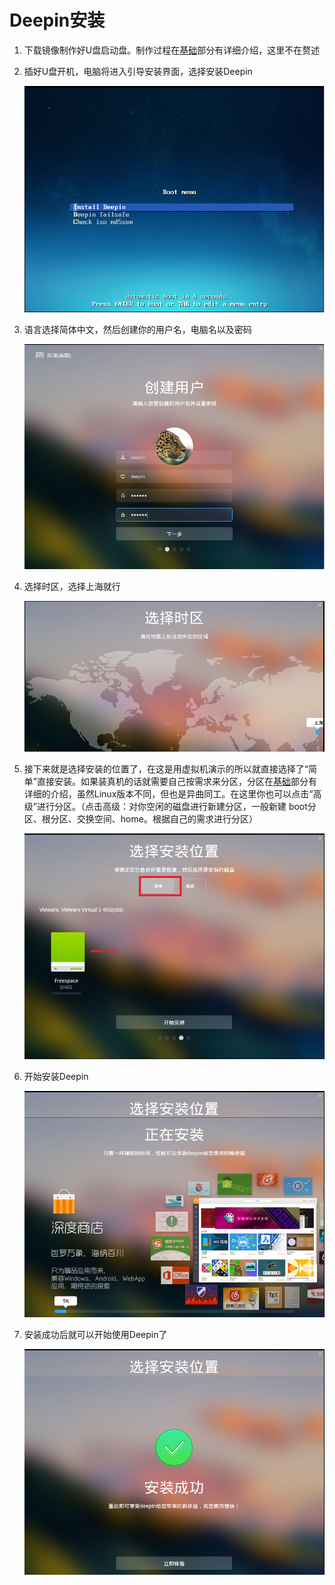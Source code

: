 # Deepin安装

1. 下载镜像制作好U盘启动盘。制作过程在[基础](../../../knowledge-base/base/list.md)部分有详细介绍，这里不在赘述
1. 插好U盘开机，电脑将进入引导安装界面，选择安装Deepin

    ![img](../public/deepin/i-1.png)

1. 语言选择简体中文，然后创建你的用户名，电脑名以及密码

    ![img](../public/deepin/i-2.png)

1. 选择时区，选择上海就行

    ![img](../public/deepin/i-3.png)

1. 接下来就是选择安装的位置了，在这是用虚拟机演示的所以就直接选择了“简单”直接安装。如果装真机的话就需要自己按需求来分区，分区在[基础](../../../knowledge-base/list.md)部分有详细的介绍，虽然Linux版本不同，但也是异曲同工。在这里你也可以点击“高级”进行分区。（点击高级：对你空闲的磁盘进行新建分区，一般新建 boot分区、根分区、交换空间、home。根据自己的需求进行分区）

    ![img](../public/deepin/i-4.png)

1. 开始安装Deepin

    ![img](../public/deepin/i-5.png)

1. 安装成功后就可以开始使用Deepin了

    ![img](../public/deepin/i-6.png)
